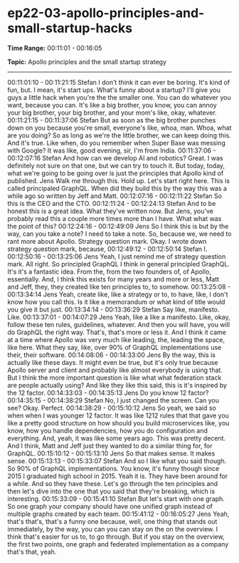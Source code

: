 # ep22-03-apollo-principles-and-small-startup-hacks

**Time Range:** 00:11:01 - 00:16:05

**Topic:** Apollo principles and the small startup strategy

---

00:11:01:10 - 00:11:21:15
Stefan
I don't think it can ever be boring. It's kind of fun, but. I mean, it's start ups. What's funny about a
startup? I'll give you guys a little hack when you're the the smaller one. You can do whatever
you want, because you can. It's like a big brother, you know, you can annoy your big brother,
your big brother, and your mom's like, okay, whatever.
00:11:21:15 - 00:11:37:06
Stefan
But as soon as the big brother punches down on you because you're small, everyone's like,
whoa, man. Whoa, what are you doing? So as long as we're the little brother, we can keep
doing this. And it's true. Like when, do you remember when Super Base was messing with
Google? It was like, good evening, sir, I'm from India.
00:11:37:06 - 00:12:07:16
Stefan
And how can we develop AI and robotics? Great. I was definitely not sure on that one, but we
can try to touch it. But today, today, what we're going to be going over is just the principles that
Apollo kind of published. Jens Walk me through this. Hold up. Let's start right here. This is
called principaled GraphQL. When did they build this by the way this was a while ago so written
by Jeff and Matt.
00:12:07:16 - 00:12:11:22
Stefan
So this is the CEO and the CTO.
00:12:11:24 - 00:12:24:13
Stefan
And to be honest this is a great idea. What they've written now. But Jens, you've probably read
this a couple more times more than I have. What what was the point of this?
00:12:24:16 - 00:12:49:09
Jens
So I think this is but by the way, can you take a note? I need to take a note. So, because we, we
need to rant more about Apollo. Strategy question mark. Okay. I wrote down strategy question
mark, because,
00:12:49:12 - 00:12:50:14
Stefan
I.
00:12:50:16 - 00:13:25:06
Jens
Yeah, I just remind me of strategy question mark. All right. So principled GraphQL I think in
general principled GraphQL. It's it's a fantastic idea. From the, from the two founders of, of
Apollo, essentially. And, I think this exists for many years and more or less, Matt and Jeff, they,
they created like ten principles to, to somehow.
00:13:25:08 - 00:13:34:14
Jens
Yeah, create like, like a strategy or to, to have, like, I don't know how you call this. Is it like a
memorandum or what kind of title would you give it but just.
00:13:34:14 - 00:13:36:29
Stefan
Say like, manifesto. Like.
00:13:37:01 - 00:14:07:29
Jens
Yeah, like a like a manifesto. Like, okay, follow these ten rules, guidelines, whatever. And then
you will have, you will do GraphQL the right way. That's, that's more or less it. And I think it
came at a time where Apollo was very much like leading, the, leading the space, like here. What
they say, like, over 90% of GraphQL implementations use their, their software.
00:14:08:06 - 00:14:33:00
Jens
By the way, this is actually like these days. It might even be true, but it's only true because
Apollo server and client and probably like almost everybody is using that. But I think the more
important question is like what what federation stack are people actually using? And like they
like this said, this is it's inspired by the 12 factor.
00:14:33:03 - 00:14:35:13
Jens
Do you know 12 factor?
00:14:35:15 - 00:14:38:29
Stefan
No, I just changed the screen. Can you see? Okay. Perfect.
00:14:38:29 - 00:15:10:12
Jens
So yeah, we said so when when I was younger 12 factor. It was like 1212 rules that that gave
you like a pretty good structure on how should you build microservices like, you know, how you
handle dependencies, how you do configuration and everything. And, yeah, it was like some
years ago. This was pretty decent. And I think, Matt and Jeff just they wanted to do a similar
thing for, for GraphQL.
00:15:10:12 - 00:15:13:10
Jens
So that makes sense. It makes sense.
00:15:13:13 - 00:15:33:07
Stefan
And so I like what you said though. So 90% of GraphQL implementations. You know, it's funny
though since 2015 I graduated high school in 2015. Yeah it is. They have been around for a
while. And so they have these. Let's go through the ten principles and then let's dive into the
one that you said that they're breaking, which is interesting.
00:15:33:09 - 00:15:41:10
Stefan
But let's start with one graph. So one graph your company should have one unified graph
instead of multiple graphs created by each team.
00:15:41:12 - 00:16:05:27
Jens
Yeah, that's that's, that's a funny one because, well, one thing that stands out immediately, by
the way, you can you can stay on the on the overview. I think that's easier for us to, to go
through. But if you stay on the overview, the first two points, one graph and federated
implementation as a company that's that, yeah.